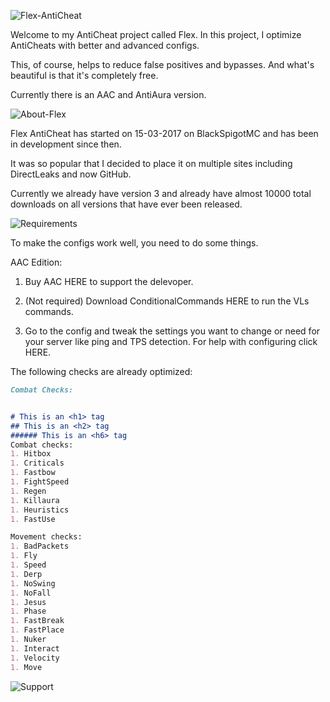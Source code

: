 ![Flex-AntiCheat](https://directleaks.com/attachments/flex-anticheat-png.41191/)

Welcome to my AntiCheat project called Flex. In this project, I optimize AntiCheats with better and advanced configs.

This, of course, helps to reduce false positives and bypasses. And what's beautiful is that it's completely free.

Currently there is an AAC and AntiAura version.


![About-Flex](https://directleaks.com/attachments/about-flex-png.41190/)

Flex AntiCheat has started on 15-03-2017 on BlackSpigotMC and has been in development since then.

It was so popular that I decided to place it on multiple sites including DirectLeaks and now GitHub.

Currently we already have version 3 and already have almost 10000 total downloads on all versions that have ever been released.


![Requirements](https://directleaks.com/attachments/requirements-png.41192/)

To make the configs work well, you need to do some things.


AAC Edition:
1. Buy AAC HERE to support the delevoper.

2. (Not required) Download ConditionalCommands HERE to run the VLs commands.

3. Go to the config and tweak the settings you want to change or need for your server like ping and TPS detection. For help with configuring click HERE.


The following checks are already optimized:
```markdown
Combat Checks:


# This is an <h1> tag
## This is an <h2> tag
###### This is an <h6> tag
Combat checks:
1. Hitbox
1. Criticals
1. Fastbow
1. FightSpeed
1. Regen
1. Killaura
1. Heuristics
1. FastUse

Movement checks:
1. BadPackets
1. Fly
1. Speed
1. Derp
1. NoSwing
1. NoFall
1. Jesus
1. Phase
1. FastBreak
1. FastPlace
1. Nuker
1. Interact
1. Velocity
1. Move
```


![Support](https://directleaks.com/attachments/support-png.41209/)
